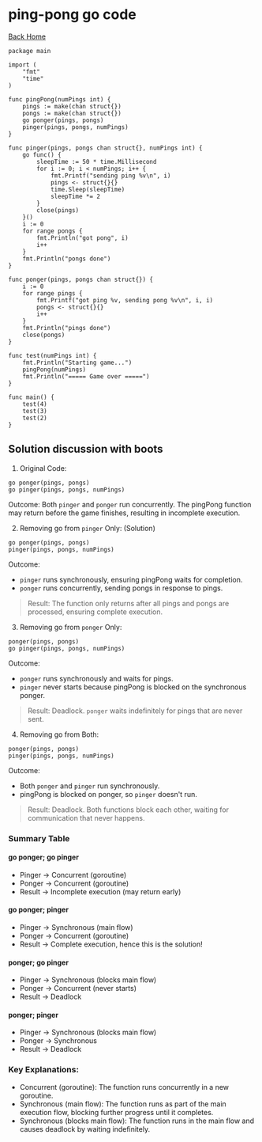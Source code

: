 # ping-pong go code

[Back Home](/)

```
package main

import (
	"fmt"
	"time"
)

func pingPong(numPings int) {
	pings := make(chan struct{})
	pongs := make(chan struct{})
	go ponger(pings, pongs)
	pinger(pings, pongs, numPings)
}

func pinger(pings, pongs chan struct{}, numPings int) {
	go func() {
		sleepTime := 50 * time.Millisecond
		for i := 0; i < numPings; i++ {
			fmt.Printf("sending ping %v\n", i)
			pings <- struct{}{}
			time.Sleep(sleepTime)
			sleepTime *= 2
		}
		close(pings)
	}()
	i := 0
	for range pongs {
		fmt.Println("got pong", i)
		i++
	}
	fmt.Println("pongs done")
}

func ponger(pings, pongs chan struct{}) {
	i := 0
	for range pings {
		fmt.Printf("got ping %v, sending pong %v\n", i, i)
		pongs <- struct{}{}
		i++
	}
	fmt.Println("pings done")
	close(pongs)
}

func test(numPings int) {
	fmt.Println("Starting game...")
	pingPong(numPings)
	fmt.Println("===== Game over =====")
}

func main() {
	test(4)
	test(3)
	test(2)
}
```

## Solution discussion with boots

1. Original Code:

```
go ponger(pings, pongs)
go pinger(pings, pongs, numPings)
```

Outcome: Both `pinger` and `ponger` run concurrently. The pingPong function may
return before the game finishes, resulting in incomplete execution.

2. Removing go from `pinger` Only: (Solution)

```
go ponger(pings, pongs)
pinger(pings, pongs, numPings)
```

Outcome:

- `pinger` runs synchronously, ensuring pingPong waits for completion.
- `ponger` runs concurrently, sending pongs in response to pings.

> Result: The function only returns after all pings and pongs are processed,
> ensuring complete execution.

3. Removing go from `ponger` Only:

```
ponger(pings, pongs)
go pinger(pings, pongs, numPings)
```

Outcome:

- `ponger` runs synchronously and waits for pings.
- `pinger` never starts because pingPong is blocked on the synchronous ponger.

> Result: Deadlock. `ponger` waits indefinitely for pings that are never sent.

4. Removing go from Both:

```
ponger(pings, pongs)
pinger(pings, pongs, numPings)
```

Outcome:

- Both `ponger` and `pinger` run synchronously.
- pingPong is blocked on ponger, so `pinger` doesn't run.

> Result: Deadlock. Both functions block each other, waiting for communication
> that never happens.

### Summary Table

#### go ponger; go pinger

- Pinger -> Concurrent (goroutine)
- Ponger -> Concurrent (goroutine)
- Result -> Incomplete execution (may return early)

#### go ponger; pinger

- Pinger -> Synchronous (main flow)
- Ponger -> Concurrent (goroutine)
- Result -> Complete execution, hence this is the solution!

#### ponger; go pinger

- Pinger -> Synchronous (blocks main flow)
- Ponger -> Concurrent (never starts)
- Result -> Deadlock

#### ponger; pinger

- Pinger -> Synchronous (blocks main flow)
- Ponger -> Synchronous
- Result -> Deadlock

### Key Explanations:

- Concurrent (goroutine): The function runs concurrently in a new goroutine.
- Synchronous (main flow): The function runs as part of the main execution flow, blocking further progress until it completes.
- Synchronous (blocks main flow): The function runs in the main flow and causes deadlock by waiting indefinitely.
